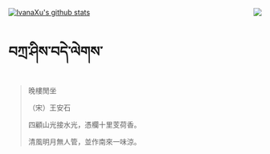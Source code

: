 [![IvanaXu's github stats](https://github-readme-stats.vercel.app/api?username=IvanaXu&show_icons=true&theme=vue-dark)](https://github.com/anuraghazra/github-readme-stats)
<img align="right" src="https://github-readme-stats.vercel.app/api/top-langs/?username=IvanaXu&langs_count=3&theme=graywhite" />
# བཀྲ་ཤིས་བདེ་ལེགས་
> 晚樓閒坐
> 
> （宋）王安石
> 
> 四顧山光接水光，憑欄十里芰荷香。
> 
> 清風明月無人管，並作南來一味涼。
>
